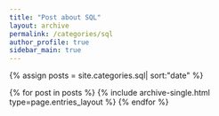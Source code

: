 ```yaml
---
title: "Post about SQL"
layout: archive
permalink: /categories/sql
author_profile: true
sidebar_main: true
---
```


{% assign posts = site.categories.sql| sort:"date" %}

{% for post in posts %}
  {% include archive-single.html type=page.entries_layout %}
{% endfor %}

